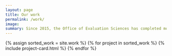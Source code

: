 ```yaml
---
layout: page
title: Our work
permalink: /work/
image:
summary: Since 2015, the Office of Evaluation Sciences has completed more than 80 impact evaluations with more than 20 agency collaborators.
---
```

 
<div class="margin-top-4">
  <div class="grid-row grid-gap">
    {% assign sorted_work = site.work %}
    {% for project in sorted_work %}
      {% include project-card.html %}
    {% endfor %}
  </div>
</div>
